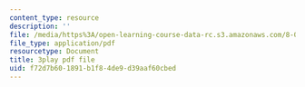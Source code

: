 ```yaml
---
content_type: resource
description: ''
file: /media/https%3A/open-learning-course-data-rc.s3.amazonaws.com/8-04-quantum-physics-i-spring-2016/f72d7b601891b1f84de9d39aaf60cbed_EJWG9-etPFw.pdf
file_type: application/pdf
resourcetype: Document
title: 3play pdf file
uid: f72d7b60-1891-b1f8-4de9-d39aaf60cbed
---
```

